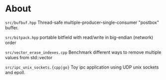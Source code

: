 # About
`src/bufbuf.hpp`
Thread-safe multiple-producer-single-consumer "postbox" buffer.

`src/bitpack.hpp`
portable bitfield with read/write in big-endian (network) order

`src/vector_erase_indexes.cpp`
Benchmark different ways to remove multiple values from std::vector

`src/ipc_unix_sockets.{cpp|go}`
Toy ipc application using UDP unix sockets and epoll.

